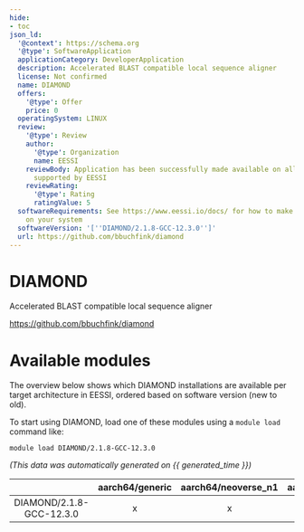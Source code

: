```yaml
---
hide:
- toc
json_ld:
  '@context': https://schema.org
  '@type': SoftwareApplication
  applicationCategory: DeveloperApplication
  description: Accelerated BLAST compatible local sequence aligner
  license: Not confirmed
  name: DIAMOND
  offers:
    '@type': Offer
    price: 0
  operatingSystem: LINUX
  review:
    '@type': Review
    author:
      '@type': Organization
      name: EESSI
    reviewBody: Application has been successfully made available on all architectures
      supported by EESSI
    reviewRating:
      '@type': Rating
      ratingValue: 5
  softwareRequirements: See https://www.eessi.io/docs/ for how to make EESSI available
    on your system
  softwareVersion: '[''DIAMOND/2.1.8-GCC-12.3.0'']'
  url: https://github.com/bbuchfink/diamond
---
```


DIAMOND
=======


Accelerated BLAST compatible local sequence aligner

https://github.com/bbuchfink/diamond
# Available modules


The overview below shows which DIAMOND installations are available per target architecture in EESSI, ordered based on software version (new to old).

To start using DIAMOND, load one of these modules using a `module load` command like:

```shell
module load DIAMOND/2.1.8-GCC-12.3.0
```

*(This data was automatically generated on {{ generated_time }})*  

| |aarch64/generic|aarch64/neoverse_n1|aarch64/neoverse_v1|aarch64/nvidia|x86_64/generic|x86_64/amd/zen2|x86_64/amd/zen3|x86_64/amd/zen4|x86_64/intel/haswell|x86_64/intel/sapphirerapids|x86_64/intel/skylake_avx512|
| :---: | :---: | :---: | :---: | :---: | :---: | :---: | :---: | :---: | :---: | :---: | :---: |
|DIAMOND/2.1.8-GCC-12.3.0|x|x|x|-|x|x|x|x|x|x|x|
